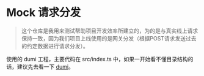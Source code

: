 # Mock 请求分发

> 这个仓库是我用来测试帮助项目开发效率所建立的，为的是与真实线上请求保持一致，因为我们项目上线使用的是网关分发（根据POST请求发送过去的约定数据进行请求分发）。

使用的 dumi 工程，主要代码在 src/index.ts 中，如果一开始看不懂目录结构的话，建议先去看一下 [dumi](https://d.umijs.org/zh-CN)。
